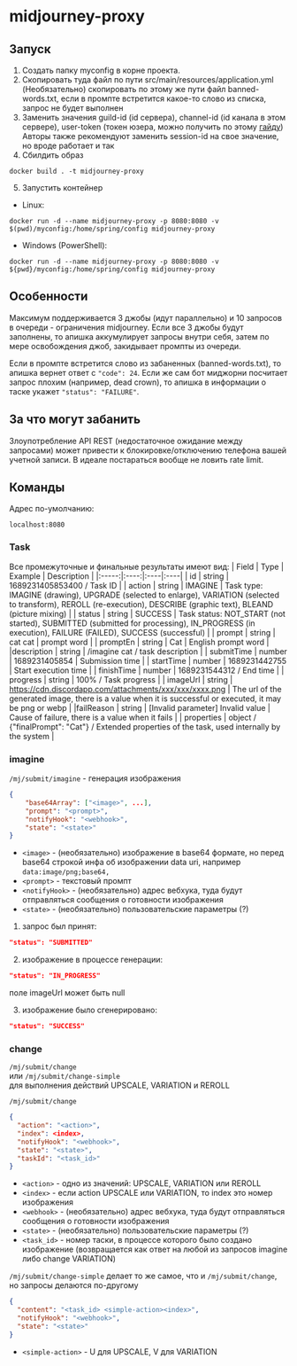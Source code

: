 # midjourney-proxy

## Запуск
1. Создать папку myconfig в корне проекта.
2. Скопировать туда файл по пути src/main/resources/application.yml<br>
(Необязательно) скопировать по этому же пути файл banned-words.txt, если в промпте встретится какое-то слово из списка, запрос не будет выполнен
3. Заменить значения guild-id (id сервера), channel-id (id канала в этом сервере), user-token (токен юзера, можно получить по этому [гайду](https://www.howtogeek.com/879956/what-is-a-discord-token-and-how-do-you-get-one/))<br>
Авторы также рекомендуют заменить session-id на свое значение, но вроде работает и так
4. Сбилдить образ 
```shell
docker build . -t midjourney-proxy
```
5. Запустить контейнер
- Linux:
```shell
docker run -d --name midjourney-proxy -p 8080:8080 -v $(pwd)/myconfig:/home/spring/config midjourney-proxy
```
- Windows (PowerShell):
```shell
docker run -d --name midjourney-proxy -p 8080:8080 -v ${pwd}/myconfig:/home/spring/config midjourney-proxy
```

## Особенности
Максимум поддерживается 3 джобы (идут параллельно) и 10 запросов в очереди - ограничения midjourney. Если все 3 джобы будут заполнены, то апишка аккумулирует запросы внутри себя, затем по мере освобождения джоб, закидывает промпты из очереди.

Если в промпте встретится слово из забаненных (banned-words.txt), то апишка вернет ответ с `"code": 24`. Если же сам бот миджорни посчитает запрос плохим (например, dead crown), то апишка в информации о таске укажет `"status": "FAILURE"`.

## За что могут забанить
Злоупотребление API REST (недостаточное ожидание между запросами) может привести к блокировке/отключению телефона вашей учетной записи. В идеале постараться вообще не ловить rate limit.

## Команды
Адрес по-умолчанию:
```shell
localhost:8080
```

### Task
Все промежуточные и финальные результаты имеют вид:
| Field | Type | Example | Description |
|:-----:|:----:|:----|:----|
| id | string | 1689231405853400 / Task ID |
| action | string | IMAGINE | Task type: IMAGINE (drawing), UPGRADE (selected to enlarge), VARIATION (selected to transform), REROLL (re-execution), DESCRIBE (graphic text), BLEAND (picture mixing) |
| status | string | SUCCESS | Task status: NOT_START (not started), SUBMITTED (submitted for processing), IN_PROGRESS (in execution), FAILURE (FAILED), SUCCESS (successful) |
| prompt | string | cat cat | prompt word |
| promptEn | string | Cat | English prompt word |
|description | string | /imagine cat / task description |
| submitTime | number | 1689231405854 | Submission time |
| startTime | number | 1689231442755 | Start execution time |
| finishTime | number | 1689231544312 / End time |
| progress | string | 100% / Task progress |
| imageUrl | string | https://cdn.discordapp.com/attachments/xxx/xxx/xxxx.png | The url of the generated image, there is a value when it is successful or executed, it may be png or webp |
|failReason | string | [Invalid parameter] Invalid value | Cause of failure, there is a value when it fails |
| properties | object / {"finalPrompt": "Cat"} / Extended properties of the task, used internally by the system |

### imagine
`/mj/submit/imagine` - генерация изображения
```json
{
    "base64Array": ["<image>", ...],
    "prompt": "<prompt>",
    "notifyHook": "<webhook>",
    "state": "<state>"
}
```
- `<image>` - (необязательно) изображение в base64 формате, но перед base64 строкой инфа об изображении data uri, например `data:image/png;base64,`<br>
- `<prompt>` - текстовый промпт<br>
- `<notifyHook>` - (необязательно) адрес вебхука, туда будут отправляться сообщения о готовности изображения
- `<state>` - (необязательно) пользовательские параметры (?)

1. запрос был принят:
```json
"status": "SUBMITTED"
```
2. изображение в процессе генерации:
```json
"status": "IN_PROGRESS"
```
поле imageUrl может быть null

3. изображение было сгенерировано:
```json
"status": "SUCCESS"
```

### change
`/mj/submit/change`<br>
или `/mj/submit/change-simple`<br>
для выполнения действий UPSCALE, VARIATION и REROLL

`/mj/submit/change`
```json
{
  "action": "<action>",
  "index": <index>,
  "notifyHook": "<webhook>",
  "state": "<state>",
  "taskId": "<task_id>"
}
```
- `<action>` - одно из значений: UPSCALE, VARIATION или REROLL
- `<index>` - если action UPSCALE или VARIATION, то index это номер изображения
- `<webhook>` - (необязательно) адрес вебхука, туда будут отправляться сообщения о готовности изображения
- `<state>` - (необязательно) пользовательские параметры (?)
- `<task_id>` - номер таски, в процессе которого было создано изображение (возвращается как ответ на любой из запросов imagine либо change VARIATION)

`/mj/submit/change-simple`
делает то же самое, что и `/mj/submit/change`, но запросы делаются по-другому
```json
{
  "content": "<task_id> <simple-action><index>",
  "notifyHook": "<webhook>",
  "state": "<state>"
}
```
- `<simple-action>` - U для UPSCALE, V для VARIATION